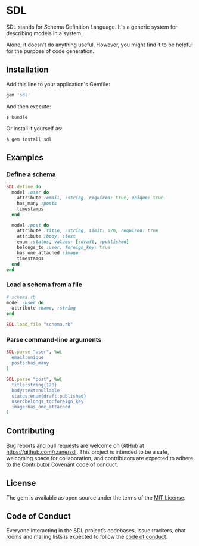 # SDL

SDL stands for *S*chema *D*efinition *L*anguage. It's a generic system for describing models in a system.

Alone, it doesn't do anything useful. However, you might find it to be helpful for the purpose of code generation.

## Installation

Add this line to your application's Gemfile:

```ruby
gem 'sdl'
```

And then execute:

    $ bundle

Or install it yourself as:

    $ gem install sdl

## Examples

### Define a schema

```ruby
SDL.define do
  model :user do
    attribute :email, :string, required: true, unique: true
    has_many :posts
    timestamps
  end

  model :post do
    attribute :title, :string, limit: 120, required: true
    attribute :body, :text
    enum :status, values: [:draft, :published]
    belongs_to :user, foreign_key: true
    has_one_attached :image
    timestamps
  end
end
```

### Load a schema from a file

```ruby
# schema.rb
model :user do
  attribute :name, :string
end
```

```ruby
SDL.load_file "schema.rb"
```

### Parse command-line arguments

```ruby
SDL.parse "user", %w[
  email:unique
  posts:has_many
]

SDL.parse "post", %w[
  title:string{120}
  body:text:nullable
  status:enum{draft,published}
  user:belongs_to:foreign_key
  image:has_one_attached
]
```

## Contributing

Bug reports and pull requests are welcome on GitHub at https://github.com/rzane/sdl. This project is intended to be a safe, welcoming space for collaboration, and contributors are expected to adhere to the [Contributor Covenant](http://contributor-covenant.org) code of conduct.

## License

The gem is available as open source under the terms of the [MIT License](https://opensource.org/licenses/MIT).

## Code of Conduct

Everyone interacting in the SDL project’s codebases, issue trackers, chat rooms and mailing lists is expected to follow the [code of conduct](https://github.com/rzane/sdl/blob/master/CODE_OF_CONDUCT.md).
